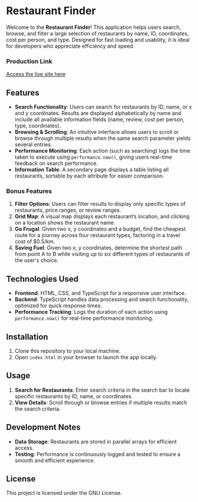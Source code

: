 # Restaurant Finder

Welcome to the **Restaurant Finder**! This application helps users search, browse, and filter a large selection of restaurants by name, ID, coordinates, cost per person, and type. Designed for fast loading and usability, it is ideal for developers who appreciate efficiency and speed.

### Production Link
[Access the live site here](https://republic-168.pages.dev)

## Features

- **Search Functionality**: Users can search for restaurants by ID, name, or x and y coordinates. Results are displayed alphabetically by name and include all available information fields (name, review, cost per person, type, coordinates).
- **Browsing & Scrolling**: An intuitive interface allows users to scroll or browse through multiple results when the same search parameter yields several entries.
- **Performance Monitoring**: Each action (such as searching) logs the time taken to execute using `performance.now()`, giving users real-time feedback on search performance.
- **Information Table**: A secondary page displays a table listing all restaurants, sortable by each attribute for easier comparison.

### Bonus Features
1. **Filter Options**: Users can filter results to display only specific types of restaurants, price ranges, or review ranges.
2. **Grid Map**: A visual map displays each restaurant’s location, and clicking on a location shows the restaurant name.
3. **Go Frugal**: Given two x, y coordinates and a budget, find the cheapest route for a journey across four restaurant types, factoring in a travel cost of $0.5/km.
4. **Saving Fuel**: Given two x, y coordinates, determine the shortest path from point A to B while visiting up to six different types of restaurants of the user's choice.

## Technologies Used

- **Frontend**: HTML, CSS, and TypeScript for a responsive user interface.
- **Backend**: TypeScript handles data processing and search functionality, optimized for quick response times.
- **Performance Tracking**: Logs the duration of each action using `performance.now()` for real-time performance monitoring.

## Installation

1. Clone this repository to your local machine.
2. Open `index.html` in your browser to launch the app locally.

## Usage

1. **Search for Restaurants**: Enter search criteria in the search bar to locate specific restaurants by ID, name, or coordinates.
2. **View Details**: Scroll through or browse entries if multiple results match the search criteria.

## Development Notes

- **Data Storage**: Restaurants are stored in parallel arrays for efficient access.
- **Testing**: Performance is continuously logged and tested to ensure a smooth and efficient experience.

## License

This project is licensed under the GNU License.
